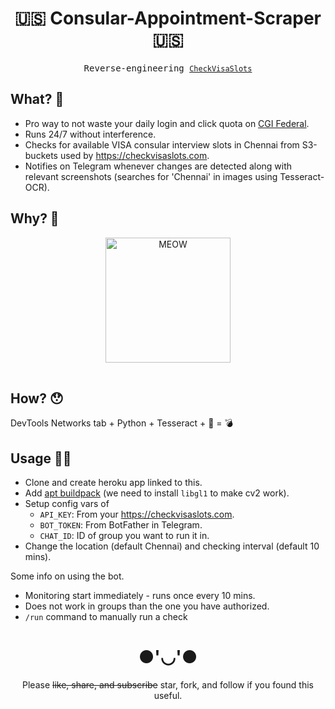 <div align="center">

# 🇺🇸 Consular-Appointment-Scraper 🇺🇸

<samp> Reverse-engineering [`CheckVisaSlots`](https://checkvisaslots.com/)</samp>

</div>

## What? 👀

- Pro way to not waste your daily login and click quota on [CGI Federal](https://cgifederal.secure.force.com/).
- Runs 24/7 without interference. 
- Checks for available VISA consular interview slots in Chennai from S3-buckets used by https://checkvisaslots.com.
- Notifies on Telegram whenever changes are detected along with relevant screenshots (searches for 'Chennai' in images
  using Tesseract-OCR).

## Why? 🤔

<div align="center">

<table>
<img src="https://c.tenor.com/zyQ7QpKF4OEAAAAM/typing-laptop.gif" alt="MEOW" width="200">
</table>

</div>

## How? 😯

DevTools Networks tab + Python + Tesseract + 🧠 = 💣

## Usage 👨‍💻

- Clone and create heroku app linked to this.
- Add [apt buildpack](https://elements.heroku.com/buildpacks/heroku/heroku-buildpack-apt) (we need to install `libgl1`
  to make cv2 work).
- Setup config vars of
    - `API_KEY`: From your https://checkvisaslots.com.
    - `BOT_TOKEN`: From BotFather in Telegram.
    - `CHAT_ID`: ID of group you want to run it in.
- Change the location (default Chennai) and checking interval (default 10 mins).

Some info on using the bot. 
- Monitoring start immediately - runs once every 10 mins. 
- Does not work in groups than the one you have authorized. 
- `/run` command to manually run a check

<div align="center">

# ●'◡'●

Please ~~like, share, and subscribe~~ star, fork, and follow if you found this useful.

</div>
